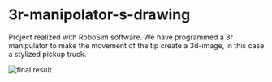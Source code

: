 # 3r-manipolator-s-drawing

Project realized with RoboSim software.
 We have programmed a 3r manipulator to make the movement of the tip create a 3d-image,
 in this case a stylized pickup truck.
 
 
 
 ![final result](robot.gif)
